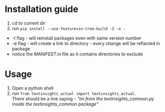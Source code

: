 
# Installation guide

1. cd to current dir
2. run `pip install --use-feature=in-tree-build -I -e .`  

* -I flag - will reinstall packages even with same version number
* -e flag - will create a link to directory - every change will be reflacted in package
* notice the *MANIFEST.in* file as it contains directories to exclude

# Usage
1. Open a python shell
2. run `from textinsights_actual import textinsights_actual`.  
   There should be a line saying - *"im from the textinsights_common.py inside the textinsights_common package"*